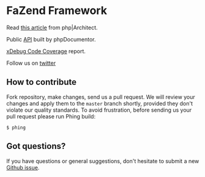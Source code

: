# FaZend Framework

Read [this article](http://img.fazend.com/phparchitect-Feb10.pdf) from php|Architect.

Public [API](http://fw.fazend.com/api) built by phpDocumentor.

[xDebug Code Coverage](http://fw.fazend.com/coverage) report.

Follow us on [twitter](http://twitter.com/fazend)

## How to contribute

Fork repository, make changes, send us a pull request. We will review
your changes and apply them to the `master` branch shortly, provided
they don't violate our quality standards. To avoid frustration, before
sending us your pull request please run Phing build:

```
$ phing
```

## Got questions?

If you have questions or general suggestions, don't hesitate to submit
a new [Github issue](https://github.com/tpc2/fazend-framework/issues/new).
